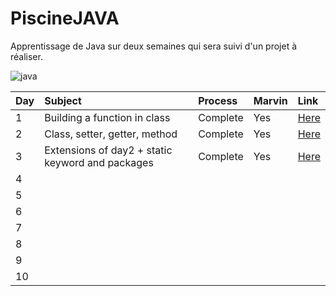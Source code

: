 # PiscineJAVA
Apprentissage de Java sur deux semaines qui sera suivi d'un projet à réaliser.

![java](https://github.com/Joal1291/PiscineJAVA/assets/144683460/509ea1cc-0448-42ea-b407-93ebcd058c4f)

| Day | Subject | Process | Marvin |Link|
|:----|:--------|:--------|:-------|:---|
|1|Building a function in class|Complete|Yes|[Here](https://github.com/Joal1291/PiscineJAVA/tree/main/day1)|
|2|Class, setter, getter, method|Complete|Yes|[Here](https://github.com/Joal1291/PiscineJAVA/tree/main/day2)|
|3|Extensions of day2 + static keyword and packages|Complete|Yes|[Here](https://github.com/Joal1291/PiscineJAVA/tree/main/day3)|
|4|||||
|5|||||
|6|||||
|7|||||
|8|||||
|9|||||
|10|||||
